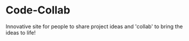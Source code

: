 # Code-Collab
Innovative site for people to share project ideas and 'collab' to bring the ideas to life!
